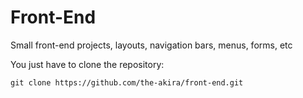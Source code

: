 # Front-End

Small front-end projects, layouts, navigation bars, menus, forms, etc

You just have to clone the repository:

```
git clone https://github.com/the-akira/front-end.git
```
